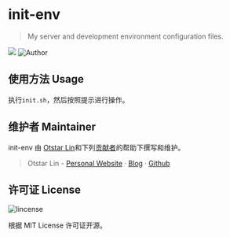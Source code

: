 # init-env

> My server and development environment configuration files.

![](https://img.shields.io/github/license/syfxlin/init-env.svg?style=flat-square) ![Author](https://img.shields.io/badge/Author-Otstar%20Lin-blue.svg?style=flat-square)

## 使用方法 Usage

执行`init.sh`，然后按照提示进行操作。

## 维护者 Maintainer

init-env 由 [Otstar Lin](https://ixk.me/)和下列[贡献者](https://github.com/syfxlin/init-env/graphs/contributors)的帮助下撰写和维护。

> Otstar Lin - [Personal Website](https://ixk.me/) · [Blog](https://blog.ixk.me/) · [Github](https://github.com/syfxlin)

## 许可证 License

![lincense](https://img.shields.io/github/license/syfxlin/init-env.svg?style=flat-square)

根据 MIT License 许可证开源。

